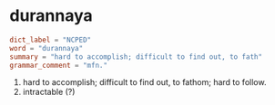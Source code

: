 # durannaya

``` toml
dict_label = "NCPED"
word = "durannaya"
summary = "hard to accomplish; difficult to find out, to fath"
grammar_comment = "mfn."
```

1. hard to accomplish; difficult to find out, to fathom; hard to follow.
2. intractable (?)

